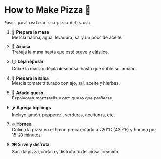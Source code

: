How to Make Pizza 🍕
===

`Pasos para realizar una pizaa delisiosa.` 
 

1. 🍕 **Prepara la masa**  
   Mezcla harina, agua, levadura, sal y un poco de aceite.

2. 🥄 **Amasa**  
   Trabaja la masa hasta que esté suave y elástica.

3. ⏲️ **Deja reposar**  
   Cubre la masa y déjala descansar hasta que doble su tamaño.

4. 🍅 **Prepara la salsa**  
   Mezcla tomate triturado con ajo, sal, aceite y hierbas.

5. 🧀 **Añade queso**  
   Espolvorea mozzarella u otro queso que prefieras.

6. 🌶️ **Agrega toppings**  
   Incluye jamón, pepperoni, verduras, aceitunas, etc.

7. 🔥 **Hornea**  
   Coloca la pizza en el horno precalentado a 220°C (430°F) y hornea por 15-20 minutos.

8. 🍽️ **Sirve y disfruta**  
   Saca la pizza, córtala y disfruta tu deliciosa creación.